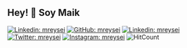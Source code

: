 ## Hey! 👋 Soy Maik

[![Linkedin: mreysei](https://img.shields.io/badge/-mreysei.com-589bbb?style=flat-square&label=Página%20Web&logoColor=white&link=https://mreysei.com/)](https://mreysei.com/)
[![GitHub: mreysei](https://img.shields.io/github/followers/mreysei?color=%2324292e&label=S%C3%ADgueme&logo=Github&logoColor=white&style=flat-square)](https://github.com/mreysei) 
[![Linkedin: mreysei](https://img.shields.io/badge/-~220-2977c9?style=flat-square&logo=Linkedin&logoColor=white&label=Conectemos&link=https://www.linkedin.com/in/mreysei/)](https://www.linkedin.com/in/mreysei/)
[![Twitter: mreysei](https://img.shields.io/twitter/follow/mreysei?color=%231da1f2&label=S%C3%ADgueme&logo=Twitter&logoColor=white&style=flat-square)](https://twitter.com/mreysei) 
[![Instagram: mreysei](https://img.shields.io/badge/-~600-dd326e?style=flat-square&label=S%C3%ADgueme&logo=Instagram&logoColor=white&link=https://www.instagram.com/mreysei/)](https://www.instagram.com/mreysei/)
![HitCount](http://hits.dwyl.com/mreysei/mreysei.svg) 
